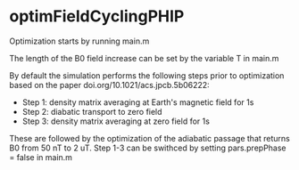 # optimFieldCyclingPHIP

Optimization starts by running main.m

The length of the B0 field increase can be set by the variable T in main.m

By default the simulation performs the following steps prior to optimization based on the paper doi.org/10.1021/acs.jpcb.5b06222:
- Step 1: density matrix averaging at Earth's magnetic field for 1s
- Step 2: diabatic transport to zero field
- Step 3: density matrix averaging at zero field for 1s

These are followed by the optimization of the adiabatic passage that returns B0 from 50 nT to 2 uT.
Step 1-3 can be swithced by setting pars.prepPhase = false in main.m
